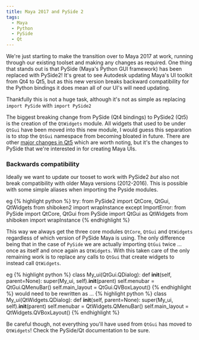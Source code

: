 ```yaml
---
title: Maya 2017 and PySide 2
tags:
  - Maya
  - Python
  - PySide
  - Qt
---
```


We're just starting to make the transition over to Maya 2017 at work, running through our existing toolset and making any changes as required. One thing that stands out is that PySide (Maya's Python GUI framework) has been replaced with PySide2! It's great to see Autodesk updating Maya's UI toolkit from Qt4 to Qt5, but as this new version breaks backward compatibility for the Python bindings it does mean all of our UI's will need updating.

Thankfully this is not a huge task, although it's not as simple as replacing `import PySide` with `import PySide2`

The biggest breaking change from PySide (Qt4 bindings) to PySide2 (Qt5) is the creation of the `QtWidgets` module. All widgets that used to be under `QtGui` have been moved into this new module, I would guess this separation is to stop the `QtGui` namespace from becoming bloated in future. There are other [major changes in Qt5](http://doc.qt.io/qt-5/qt5-intro.html) which are worth noting, but it's the changes to PySide that we're interested in for creating Maya UIs.

### Backwards compatibility
Ideally we want to update our tooset to work with PySide2 *but* also not break compatibility with older Maya versions (2012-2016). This is possible with some simple aliases when importing the Pyside modules.

eg
{% highlight python %}
try:
    from PySide2 import QtCore, QtGui, QtWidgets
    from shiboken2 import wrapInstance
except ImportError:
    from PySide import QtCore, QtGui
    from PySide import QtGui as QtWidgets
    from shiboken import wrapInstance
{% endhighlight %}

This way we always get the three core modules `QtCore`, `QtGui` and `QtWidgets` regardless of which version of PySide Maya is using. The only difference being that in the case of `PySide` we are actually importing `QtGui` twice ... once as itself and once again as `QtWidgets`. With this taken care of the only remaining work is to replace any calls to `QtGui` that create widgets to instead call `QtWidgets`.

eg
{% highlight python %}
class My_ui(QtGui.QDialog):
    def __init__(self, parent=None):
        super(My_ui, self).__init__(parent)
        self.menubar = QtGui.QMenuBar()
        self.main_layout = QtGui.QVBoxLayout()
{% endhighlight %}
would need to be rewritten as ...
{% highlight python %}
class My_ui(QtWidgets.QDialog):
    def __init__(self, parent=None):
        super(My_ui, self).__init__(parent)
        self.menubar = QtWidgets.QMenuBar()
        self.main_layout = QtWidgets.QVBoxLayout()
{% endhighlight %}

Be careful though, not everything you'll have used from `QtGui` has moved to `QtWidgets`! Check the PySide/Qt documentation to be sure.
